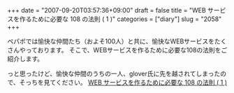 +++
date = "2007-09-20T03:57:36+09:00"
draft = false
title = "WEB サービスを作るために必要な 108 の法則 ( 1 )"
categories = ["diary"]
slug = "2058"
+++

ペパボでは愉快な仲間たち（およそ100人）と共に、愉快なWEBサービスをたくさんやっております。
そこで、WEBサービスを作るために必要な108の法則をご紹介します。

<!--more-->
っと思ったけど、愉快な仲間のうちの一人、glover氏に先を越されてしまったので、そっちを見てください。
<a href="http://glover.jp/2007/09/15/paperboy-presentation-01.php" target="_blank">WEB サービスを作るために必要な 108 の法則 ( 1 )</a>

